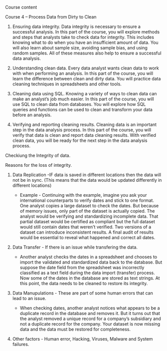 Course content

Course 4 – Process Data from Dirty to Clean 

1. Ensuring data integrity. 
   Data integrity is necessary to ensure a successful analysis. In this part of the course, you will explore methods and steps that analysts take to check data for integrity. This includes knowing what to do when you have an insufficient amount of data. You will also learn about sample size, avoiding sample bias, and using random samples. All of these measures also help to ensure a successful data analysis.

2. Understanding clean data. 
   Every data analyst wants clean data to work with when performing an analysis. In this part of the course, you will learn the difference between clean and dirty data. You will practice data cleaning techniques in spreadsheets and other tools.

3. Cleaning data using SQL. 
   Knowing a variety of ways to clean data can make an analyst’s job much easier. In this part of the course, you will use SQL to clean data from databases. You will explore how SQL queries and functions can be used to clean and transform your data before an analysis.

4. Verifying and reporting cleaning results. 
   Cleaning data is an important step in the data analysis process. In this part of the course, you will verify that data is clean and report data cleaning results. With verified clean data, you will be ready for the next step in the data analysis process.


Checkiung the Integrity of data. 

Reasons for the loss of integrity. 
1. Data Replication -IF data is saved in different locations then the data will not be in sync. (This means that the data would be updated differently in different locations)
   - Example - Continuing with the example, imagine you ask your international counterparts to verify dates and stick to one format. One analyst copies a large dataset to check the dates. But because of memory issues, only part of the dataset is actually copied. The analyst would be verifying and standardizing incomplete data. That partial dataset would be certified as compliant but the full dataset would still contain dates that weren't verified. Two versions of a dataset can introduce inconsistent results. A final audit of results would be essential to reveal what happened and correct all dates. 

2. Data Transfer - If there is an issue while transfering the data. 
   - Another analyst checks the dates in a spreadsheet and chooses to import the validated and standardized data back to the database. But suppose the date field from the spreadsheet was incorrectly classified as a text field during the data import (transfer) process. Now some of the dates in the database are stored as text strings. At this point, the data needs to be cleaned to restore its integrity. 


3. Data Manupulations - These are part of some human errors that can lead to an issue.
   - When checking dates, another analyst notices what appears to be a duplicate record in the database and removes it. But it turns out that the analyst removed a unique record for a company’s subsidiary and not a duplicate record for the company. Your dataset is now missing data and the data must be restored for completeness.
  
4. Other factors - Human error, Hacking, Viruses, Malware and System failures. 

